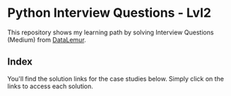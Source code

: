 # Python Interview Questions - Lvl2
This repository shows my learning path by solving Interview Questions (Medium) from [DataLemur](https://datalemur.com/questions?category=Python&difficulty=Medium).

## Index
You'll find the solution links for the case studies below. Simply click on the links to access each solution.
